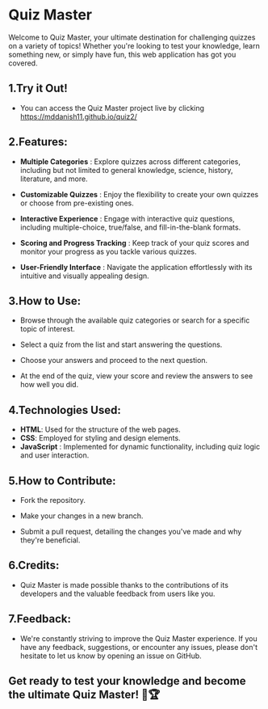 # Quiz Master

Welcome to Quiz Master, your ultimate destination for challenging quizzes on a variety of topics! Whether you're looking to test your knowledge, learn something new, or simply have fun, this web application has got you covered.

## 1.Try it Out!
- You can access the Quiz Master project live by clicking  https://mddanish11.github.io/quiz2/

## 2.Features:
- __Multiple Categories__ : Explore quizzes across different categories, including but not limited to general knowledge, science, history, literature, and more.

- __Customizable Quizzes__ : Enjoy the flexibility to create your own quizzes or choose from pre-existing ones.

- __Interactive Experience__ : Engage with interactive quiz questions, including multiple-choice, true/false, and fill-in-the-blank formats.

- __Scoring and Progress Tracking__ : Keep track of your quiz scores and monitor your progress as you tackle various quizzes.

- __User-Friendly Interface__ : Navigate the application effortlessly with its intuitive and visually appealing design.

## 3.How to Use:
- Browse through the available quiz categories or search for a specific topic of interest.

- Select a quiz from the list and start answering the questions.

- Choose your answers and proceed to the next question.

- At the end of the quiz, view your score and review the answers to see how well you did.

## 4.Technologies Used:
- __HTML__: Used for the structure of the web pages.
- __CSS__: Employed for styling and design elements.
- __JavaScript__ : Implemented for dynamic functionality, including quiz logic and user interaction.
  
## 5.How to Contribute:
- Fork the repository.

- Make your changes in a new branch.

- Submit a pull request, detailing the changes you've made and why they're beneficial.

## 6.Credits:
- Quiz Master is made possible thanks to the contributions of its developers and the valuable feedback from users like you.

## 7.Feedback:
- We're constantly striving to improve the Quiz Master experience. If you have any feedback, suggestions, or encounter any issues, please don't hesitate to let us know by opening an issue on GitHub.

## Get ready to test your knowledge and become the ultimate Quiz Master! 🧠🏆








